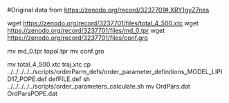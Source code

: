 #Original data from https://zenodo.org/record/3237701#.XRY1gyZ7nes



wget  https://zenodo.org/record/3237701/files/total_4_500.xtc
wget  https://zenodo.org/record/3237701/files/md_0.tpr
wget  https://zenodo.org/record/3237701/files/conf.gro

mv  md_0.tpr topol.tpr
mv  conf.gro

mv  total_4_500.xtc traj.xtc
cp  ../../../../../scripts/orderParm_defs/order_parameter_definitions_MODEL_LIPID17_POPE.def defFILE.def
sh ../../../../../scripts/order_parameters_calculate.sh
mv OrdPars.dat OrdParsPOPE.dat

